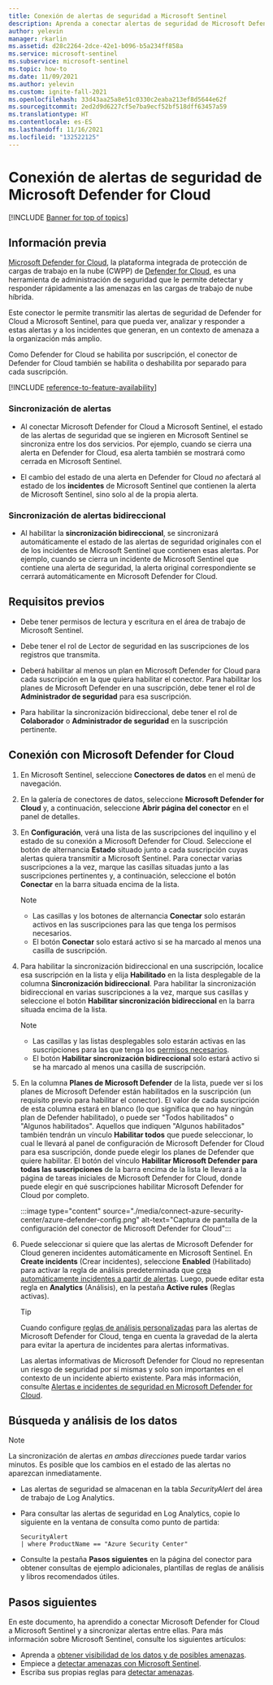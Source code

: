 ```yaml
---
title: Conexión de alertas de seguridad a Microsoft Sentinel
description: Aprenda a conectar alertas de seguridad de Microsoft Defender for Cloud y transmitirlas a Microsoft Sentinel.
author: yelevin
manager: rkarlin
ms.assetid: d28c2264-2dce-42e1-b096-b5a234ff858a
ms.service: microsoft-sentinel
ms.subservice: microsoft-sentinel
ms.topic: how-to
ms.date: 11/09/2021
ms.author: yelevin
ms.custom: ignite-fall-2021
ms.openlocfilehash: 33d43aa25a8e51c0330c2eaba213ef8d5644e62f
ms.sourcegitcommit: 2ed2d9d6227cf5e7ba9ecf52bf518dff63457a59
ms.translationtype: HT
ms.contentlocale: es-ES
ms.lasthandoff: 11/16/2021
ms.locfileid: "132522125"
---
```

# <a name="connect-security-alerts-from-microsoft-defender-for-cloud"></a>Conexión de alertas de seguridad de Microsoft Defender for Cloud

[!INCLUDE [Banner for top of topics](./includes/banner.md)]

## <a name="background"></a>Información previa

[Microsoft Defender for Cloud](../security-center/azure-defender.md), la plataforma integrada de protección de cargas de trabajo en la nube (CWPP) de [Defender for Cloud](../security-center/security-center-introduction.md), es una herramienta de administración de seguridad que le permite detectar y responder rápidamente a las amenazas en las cargas de trabajo de nube híbrida.

Este conector le permite transmitir las alertas de seguridad de Defender for Cloud a Microsoft Sentinel, para que pueda ver, analizar y responder a estas alertas y a los incidentes que generan, en un contexto de amenaza a la organización más amplio.

Como Defender for Cloud se habilita por suscripción, el conector de Defender for Cloud también se habilita o deshabilita por separado para cada suscripción.

[!INCLUDE [reference-to-feature-availability](includes/reference-to-feature-availability.md)]

### <a name="alert-synchronization"></a>Sincronización de alertas

- Al conectar Microsoft Defender for Cloud a Microsoft Sentinel, el estado de las alertas de seguridad que se ingieren en Microsoft Sentinel se sincroniza entre los dos servicios. Por ejemplo, cuando se cierra una alerta en Defender for Cloud, esa alerta también se mostrará como cerrada en Microsoft Sentinel.

- El cambio del estado de una alerta en Defender for Cloud *no* afectará al estado de los **incidentes** de Microsoft Sentinel que contienen la alerta de Microsoft Sentinel, sino solo al de la propia alerta.

### <a name="bi-directional-alert-synchronization"></a>Sincronización de alertas bidireccional

- Al habilitar la **sincronización bidireccional**, se sincronizará automáticamente el estado de las alertas de seguridad originales con el de los incidentes de Microsoft Sentinel que contienen esas alertas. Por ejemplo, cuando se cierra un incidente de Microsoft Sentinel que contiene una alerta de seguridad, la alerta original correspondiente se cerrará automáticamente en Microsoft Defender for Cloud.

## <a name="prerequisites"></a>Requisitos previos

- Debe tener permisos de lectura y escritura en el área de trabajo de Microsoft Sentinel.

- Debe tener el rol de Lector de seguridad en las suscripciones de los registros que transmita.

- Deberá habilitar al menos un plan en Microsoft Defender for Cloud para cada suscripción en la que quiera habilitar el conector. Para habilitar los planes de Microsoft Defender en una suscripción, debe tener el rol de **Administrador de seguridad** para esa suscripción.

- Para habilitar la sincronización bidireccional, debe tener el rol de **Colaborador** o **Administrador de seguridad** en la suscripción pertinente.

## <a name="connect-to-microsoft-defender-for-cloud"></a>Conexión con Microsoft Defender for Cloud

1. En Microsoft Sentinel, seleccione **Conectores de datos** en el menú de navegación.

1. En la galería de conectores de datos, seleccione **Microsoft Defender for Cloud** y, a continuación, seleccione **Abrir página del conector** en el panel de detalles.

1. En **Configuración**, verá una lista de las suscripciones del inquilino y el estado de su conexión a Microsoft Defender for Cloud. Seleccione el botón de alternancia **Estado** situado junto a cada suscripción cuyas alertas quiera transmitir a Microsoft Sentinel. Para conectar varias suscripciones a la vez, marque las casillas situadas junto a las suscripciones pertinentes y, a continuación, seleccione el botón **Conectar** en la barra situada encima de la lista.

    > [!NOTE]
    > - Las casillas y los botones de alternancia **Conectar** solo estarán activos en las suscripciones para las que tenga los permisos necesarios.
    > - El botón **Conectar** solo estará activo si se ha marcado al menos una casilla de suscripción.

1. Para habilitar la sincronización bidireccional en una suscripción, localice esa suscripción en la lista y elija **Habilitado** en la lista desplegable de la columna **Sincronización bidireccional**. Para habilitar la sincronización bidireccional en varias suscripciones a la vez, marque sus casillas y seleccione el botón **Habilitar sincronización bidireccional** en la barra situada encima de la lista.

    > [!NOTE]
    > - Las casillas y las listas desplegables solo estarán activas en las suscripciones para las que tenga los [permisos necesarios](#prerequisites).
    > - El botón **Habilitar sincronización bidireccional** solo estará activo si se ha marcado al menos una casilla de suscripción.

1. En la columna **Planes de Microsoft Defender** de la lista, puede ver si los planes de Microsoft Defender están habilitados en la suscripción (un requisito previo para habilitar el conector). El valor de cada suscripción de esta columna estará en blanco (lo que significa que no hay ningún plan de Defender habilitado), o puede ser "Todos habilitados" o "Algunos habilitados". Aquellos que indiquen "Algunos habilitados" también tendrán un vínculo **Habilitar todos** que puede seleccionar, lo cual le llevará al panel de configuración de Microsoft Defender for Cloud para esa suscripción, donde puede elegir los planes de Defender que quiere habilitar. El botón del vínculo **Habilitar Microsoft Defender para todas las suscripciones** de la barra encima de la lista le llevará a la página de tareas iniciales de Microsoft Defender for Cloud, donde puede elegir en qué suscripciones habilitar Microsoft Defender for Cloud por completo.

    :::image type="content" source="./media/connect-azure-security-center/azure-defender-config.png" alt-text="Captura de pantalla de la configuración del conector de Microsoft Defender for Cloud":::

1. Puede seleccionar si quiere que las alertas de Microsoft Defender for Cloud generen incidentes automáticamente en Microsoft Sentinel. En **Create incidents** (Crear incidentes), seleccione **Enabled** (Habilitado) para activar la regla de análisis predeterminada que [crea automáticamente incidentes a partir de alertas](create-incidents-from-alerts.md). Luego, puede editar esta regla en **Analytics** (Análisis), en la pestaña **Active rules** (Reglas activas).

    > [!TIP]
    > Cuando configure [reglas de análisis personalizadas](detect-threats-custom.md) para las alertas de Microsoft Defender for Cloud, tenga en cuenta la gravedad de la alerta para evitar la apertura de incidentes para alertas informativas. 
    >
    > Las alertas informativas de Microsoft Defender for Cloud no representan un riesgo de seguridad por sí mismas y solo son importantes en el contexto de un incidente abierto existente. Para más información, consulte [Alertas e incidentes de seguridad en Microsoft Defender for Cloud](../security-center/security-center-alerts-overview.md).
    > 
    

## <a name="find-and-analyze-your-data"></a>Búsqueda y análisis de los datos

> [!NOTE]
> La sincronización de alertas *en ambas direcciones* puede tardar varios minutos. Es posible que los cambios en el estado de las alertas no aparezcan inmediatamente.

- Las alertas de seguridad se almacenan en la tabla *SecurityAlert* del área de trabajo de Log Analytics.

- Para consultar las alertas de seguridad en Log Analytics, copie lo siguiente en la ventana de consulta como punto de partida:

    ```kusto
    SecurityAlert 
    | where ProductName == "Azure Security Center"
    ```

- Consulte la pestaña **Pasos siguientes** en la página del conector para obtener consultas de ejemplo adicionales, plantillas de reglas de análisis y libros recomendados útiles.

## <a name="next-steps"></a>Pasos siguientes

En este documento, ha aprendido a conectar Microsoft Defender for Cloud a Microsoft Sentinel y a sincronizar alertas entre ellas. Para más información sobre Microsoft Sentinel, consulte los siguientes artículos:

- Aprenda a [obtener visibilidad de los datos y de posibles amenazas](get-visibility.md).
- Empiece a [detectar amenazas con Microsoft Sentinel](detect-threats-built-in.md).
- Escriba sus propias reglas para [detectar amenazas](detect-threats-custom.md).
